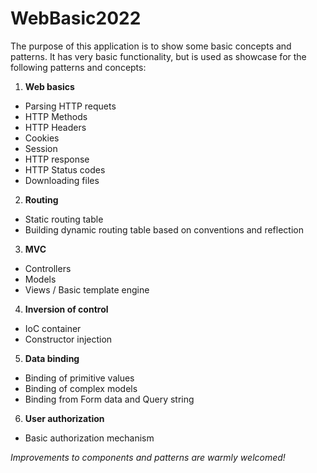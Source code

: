 # WebBasic2022

The purpose of this application is to show some basic concepts and patterns. It has very basic functionality, but is used as showcase for the following patterns and concepts:

1. **Web basics**

- Parsing HTTP requets
- HTTP Methods
- HTTP Headers
- Cookies
- Session
- HTTP response
- HTTP Status codes
- Downloading files

2. **Routing**

- Static routing table
- Building dynamic routing table based on conventions and reflection

3. **MVC**

- Controllers
- Models
- Views / Basic template engine

4. **Inversion of control**

- IoC container
- Constructor injection

5. **Data binding**

- Binding of primitive values
- Binding of complex models
- Binding from Form data and Query string

6. **User authorization**

- Basic authorization mechanism

*Improvements to components and patterns are warmly welcomed!*
